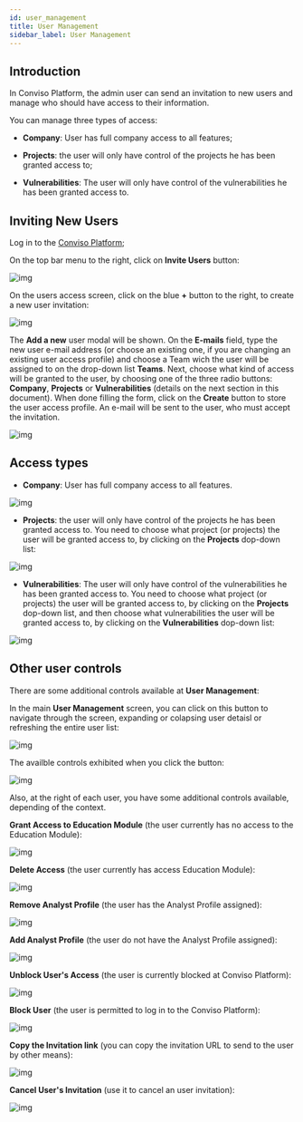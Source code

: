 ```yaml
---
id: user_management
title: User Management
sidebar_label: User Management
---
```


## Introduction

In Conviso Platform, the admin user can send an invitation to new users and manage who should have access to their information.

You can manage three types of access:

- **Company**: User has full company access to all features;

- **Projects**: the user will only have control of the projects he has been granted access to;

- **Vulnerabilities**: The user will only have control of the vulnerabilities he has been granted access to.

## Inviting New Users

Log in to the [Conviso Platform](https://app.convisoappsec.com);

On the top bar menu to the right, click on **Invite Users** button:

<div style={{textAlign: 'center'}}>

![img](../../static/img/user_management-img1.png)

</div>

On the users access screen, click on the blue **+** button to the right, to create a new user invitation:

<div style={{textAlign: 'center'}}>

![img](../../static/img/user_management-img2.png)

</div>

The **Add a new** user modal will be shown. On the **E-mails** field, type the new user e-mail address (or choose an existing one, if you are changing an existing user access profile) and choose a Team wich the user will be assigned to on the drop-down list **Teams**. Next, choose what kind of access will be granted to the user, by choosing one of the three radio buttons: **Company**, **Projects** or **Vulnerabilities** (details on the next section in this document). When done filling the form, click on the **Create** button to store the user access profile. An e-mail will be sent to the user, who must accept the invitation.

<div style={{textAlign: 'center'}}>

![img](../../static/img/user_management-img3.png)

</div>

## Access types

- **Company**: User has full company access to all features.

<div style={{textAlign: 'center'}}>

![img](../../static/img/user_management-img4.png)

</div>

- **Projects**: the user will only have control of the projects he has been granted access to. You need to choose what project (or projects) the user will be granted access to, by clicking on the **Projects** dop-down list:

<div style={{textAlign: 'center'}}>

![img](../../static/img/user_management-img5.png)

</div>

- **Vulnerabilities**: The user will only have control of the vulnerabilities he has been granted access to. You need to choose what project (or projects) the user will be granted access to, by clicking on the **Projects** dop-down list, and then choose what vulnerabilities the user will be granted access to, by clicking on the **Vulnerabilities** dop-down list:

<div style={{textAlign: 'center'}}>

![img](../../static/img/user_management-img6.png)

</div>

## Other user controls

There are some additional controls available at **User Management**:

In the main **User Management** screen, you can click on this button to navigate through the screen, expanding or colapsing user detaisl or refreshing the entire user list: 

<div style={{textAlign: 'left'}}>

![img](../../static/img/user_management-img7.png)

</div>

The availble controls exhibited when you click the button:

<div style={{textAlign: 'left'}}>

![img](../../static/img/user_management-img8.png)

</div>

Also, at the right of each user, you have some additional controls available, depending of the context.

**Grant Access to Education Module** (the user currently has no access to the Education Module):
<div style={{textAlign: 'left'}}>

![img](../../static/img/user_management-img9.png)

</div>

**Delete Access** (the user currently has access Education Module):
<div style={{textAlign: 'left'}}>

![img](../../static/img/user_management-img10.png)

</div>

**Remove Analyst Profile** (the user has the Analyst Profile assigned):
<div style={{textAlign: 'left'}}>

![img](../../static/img/user_management-img11.png)

</div>

**Add Analyst Profile** (the user do not have the Analyst Profile assigned):
<div style={{textAlign: 'left'}}>

![img](../../static/img/user_management-img12.png)

</div>

**Unblock User's Access** (the user is currently blocked at Conviso Platform):
<div style={{textAlign: 'left'}}>

![img](../../static/img/user_management-img13.png)

</div>

**Block User** (the user is permitted to log in to the Conviso Platform):
<div style={{textAlign: 'left'}}>

![img](../../static/img/user_management-img14.png)

</div>

**Copy the Invitation link** (you can copy the invitation URL to send to the user by other means):
<div style={{textAlign: 'left'}}>

![img](../../static/img/user_management-img15.png)

</div>

**Cancel User's Invitation** (use it to cancel an user invitation):
<div style={{textAlign: 'left'}}>

![img](../../static/img/user_management-img16.png)

</div>